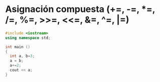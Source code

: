 Asignación compuesta (+=, -=, *=, /=, %=, >>=, <<=, &=, ^=, |=)
====

```cpp
#include <iostream>
using namespace std;

int main ()
{
  int a, b=3;
  a = b;
  a+=2;
  cout << a;
}
```

